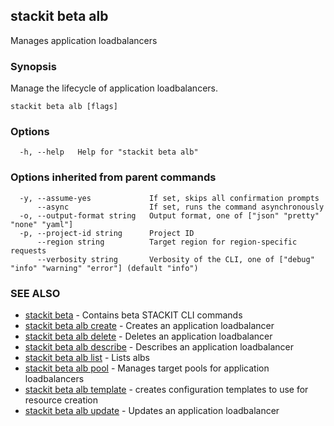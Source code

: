 ## stackit beta alb

Manages application loadbalancers

### Synopsis

Manage the lifecycle of application loadbalancers.

```
stackit beta alb [flags]
```

### Options

```
  -h, --help   Help for "stackit beta alb"
```

### Options inherited from parent commands

```
  -y, --assume-yes             If set, skips all confirmation prompts
      --async                  If set, runs the command asynchronously
  -o, --output-format string   Output format, one of ["json" "pretty" "none" "yaml"]
  -p, --project-id string      Project ID
      --region string          Target region for region-specific requests
      --verbosity string       Verbosity of the CLI, one of ["debug" "info" "warning" "error"] (default "info")
```

### SEE ALSO

* [stackit beta](./stackit_beta.md)	 - Contains beta STACKIT CLI commands
* [stackit beta alb create](./stackit_beta_alb_create.md)	 - Creates an application loadbalancer
* [stackit beta alb delete](./stackit_beta_alb_delete.md)	 - Deletes an application loadbalancer
* [stackit beta alb describe](./stackit_beta_alb_describe.md)	 - Describes an application loadbalancer
* [stackit beta alb list](./stackit_beta_alb_list.md)	 - Lists albs
* [stackit beta alb pool](./stackit_beta_alb_pool.md)	 - Manages target pools for application loadbalancers
* [stackit beta alb template](./stackit_beta_alb_template.md)	 - creates configuration templates to use for resource creation
* [stackit beta alb update](./stackit_beta_alb_update.md)	 - Updates an application loadbalancer


